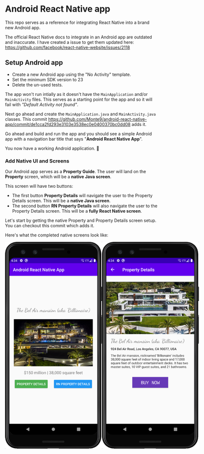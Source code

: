 # Android React Native app

This repo serves as a reference for integrating React Native into a brand new Android app.

The official React Native docs to integrate in an Android app are outdated and inaccurate. I have created a issue to get them updated here: https://github.com/facebook/react-native-website/issues/2118

## Setup Android app

- Create a new Android app using the "No Activity" template.
- Set the minimum SDK version to 23
- Delete the un-used tests.

The app won't run intially as it doesn't have the `MainApplication` and/or `MainActivity` files. This serves as a starting point for the app and so it will fail with *"Default Activity not found"*.

Next go ahead and create the `MainApplication.java` and `MainActivity.java` classes. This commit https://github.com/Monte9/android-react-native-app/commit/de1cca2fd293e3103e3538ec0e0400370bc0dd08 adds it.

Go ahead and build and run the app and you should see a simple Android app with a navigation bar title that says "**Android React Native App**".

You now have a working Android application. :clap:

### Add Native UI and Screens

Our Android app serves as a **Property Guide**. The user will land on the **Property** screen, which will be a **native Java screen**.

This screen will have two buttons:

- The first button **Property Details** will navigate the user to the Property Details screen. This will be a **native Java screen**.
- The second button **RN Property Details** will also navigate the user to the Property Details screen. This will be a **fully React Native screen**.

Let's start by getting the native Property and Property Details screen setup. You can checkout this commit which adds it.

Here's what the completed native screens look like:

<div style="display: flex; flex-direction: row">
<img src="./docs/property-screen.png" width="320" />
<img src="./docs/property-details-screen.png" width="320" />
</div>
